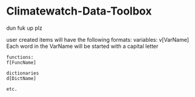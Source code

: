 Climatewatch-Data-Toolbox
=========================
dun fuk up plz

user created items will have the following formats:
	variables:
	v[VarName]
	Each word in the VarName will be started with a capital letter
	
	functions:
	f[FuncName]
	
	dictionaries
	d[DictName]
	
	etc.

	